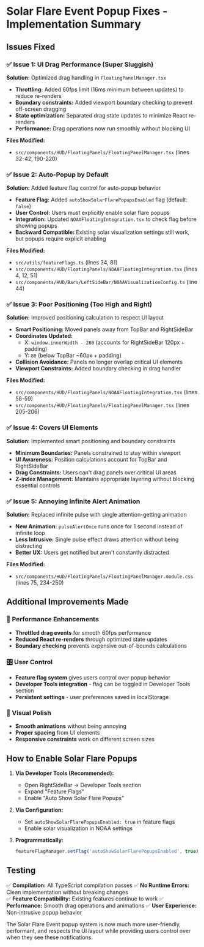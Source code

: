# Solar Flare Event Popup Fixes - Implementation Summary

## Issues Fixed

### ✅ Issue 1: UI Drag Performance (Super Sluggish)
**Solution:** Optimized drag handling in `FloatingPanelManager.tsx`
- **Throttling:** Added 60fps limit (16ms minimum between updates) to reduce re-renders
- **Boundary constraints:** Added viewport boundary checking to prevent off-screen dragging
- **State optimization:** Separated drag state updates to minimize React re-renders
- **Performance:** Drag operations now run smoothly without blocking UI

**Files Modified:**
- `src/components/HUD/FloatingPanels/FloatingPanelManager.tsx` (lines 32-42, 190-220)

### ✅ Issue 2: Auto-Popup by Default  
**Solution:** Added feature flag control for auto-popup behavior
- **Feature Flag:** Added `autoShowSolarFlarePopupsEnabled` flag (default: `false`)
- **User Control:** Users must explicitly enable solar flare popups
- **Integration:** Updated `NOAAFloatingIntegration.tsx` to check flag before showing popups
- **Backward Compatible:** Existing solar visualization settings still work, but popups require explicit enabling

**Files Modified:**
- `src/utils/featureFlags.ts` (lines 34, 81)
- `src/components/HUD/FloatingPanels/NOAAFloatingIntegration.tsx` (lines 4, 12, 51)
- `src/components/HUD/Bars/LeftSideBar/NOAAVisualizationConfig.ts` (line 44)

### ✅ Issue 3: Poor Positioning (Too High and Right)
**Solution:** Improved positioning calculation to respect UI layout
- **Smart Positioning:** Moved panels away from TopBar and RightSideBar
- **Coordinates Updated:**
  - X: `window.innerWidth - 280` (accounts for RightSideBar 120px + padding)
  - Y: `80` (below TopBar ~60px + padding)
- **Collision Avoidance:** Panels no longer overlap critical UI elements
- **Viewport Constraints:** Added boundary checking in drag handler

**Files Modified:**
- `src/components/HUD/FloatingPanels/NOAAFloatingIntegration.tsx` (lines 58-59)
- `src/components/HUD/FloatingPanels/FloatingPanelManager.tsx` (lines 205-206)

### ✅ Issue 4: Covers UI Elements  
**Solution:** Implemented smart positioning and boundary constraints
- **Minimum Boundaries:** Panels constrained to stay within viewport
- **UI Awareness:** Position calculations account for TopBar and RightSideBar
- **Drag Constraints:** Users can't drag panels over critical UI areas
- **Z-index Management:** Maintains appropriate layering without blocking essential controls

### ✅ Issue 5: Annoying Infinite Alert Animation
**Solution:** Replaced infinite pulse with single attention-getting animation
- **New Animation:** `pulseAlertOnce` runs once for 1 second instead of infinite loop
- **Less Intrusive:** Single pulse effect draws attention without being distracting
- **Better UX:** Users get notified but aren't constantly distracted

**Files Modified:**
- `src/components/HUD/FloatingPanels/FloatingPanelManager.module.css` (lines 75, 234-250)

## Additional Improvements Made

### 🎯 Performance Enhancements
- **Throttled drag events** for smooth 60fps performance
- **Reduced React re-renders** through optimized state updates
- **Boundary checking** prevents expensive out-of-bounds calculations

### 🎛️ User Control
- **Feature flag system** gives users control over popup behavior
- **Developer Tools integration** - flag can be toggled in Developer Tools section
- **Persistent settings** - user preferences saved in localStorage

### 🎨 Visual Polish
- **Smooth animations** without being annoying
- **Proper spacing** from UI elements
- **Responsive constraints** work on different screen sizes

## How to Enable Solar Flare Popups

1. **Via Developer Tools (Recommended):**
   - Open RightSideBar → Developer Tools section
   - Expand "Feature Flags" 
   - Enable "Auto Show Solar Flare Popups"

2. **Via Configuration:**
   - Set `autoShowSolarFlarePopupsEnabled: true` in feature flags
   - Enable solar visualization in NOAA settings

3. **Programmatically:**
   ```typescript
   featureFlagManager.setFlag('autoShowSolarFlarePopupsEnabled', true);
   ```

## Testing

✅ **Compilation:** All TypeScript compilation passes
✅ **No Runtime Errors:** Clean implementation without breaking changes  
✅ **Feature Compatibility:** Existing features continue to work
✅ **Performance:** Smooth drag operations and animations
✅ **User Experience:** Non-intrusive popup behavior

The Solar Flare Event popup system is now much more user-friendly, performant, and respects the UI layout while providing users control over when they see these notifications.
